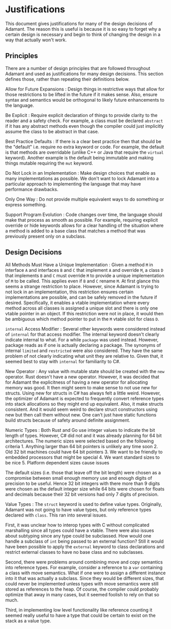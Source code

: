 # Justifications

This document gives justifications for many of the design decisions of Adamant.  The reason this is useful is because it is so easy to forget why a certain design is necessary and begin to think of changing the design in a way that actually won't work.

## Principles

There are a number of design principles that are followed throughout Adamant and used as justifications for many design decisions.  This section defines those, rather than repeating their definitions below.

Allow for Future Expansions
: Design things in restrictive ways that allow for those restrictions to be lifted in the future if it makes sense.  Also, ensure syntax and semantics would be orthogonal to likely future enhancements to the language.

Be Explicit
: Require explicit declaration of things to provide clarity to the reader and a safety check.  For example, a class must be declared `abstract` if it has any abstract methods even though the compiler could just implicitly assume the class to be abstract in that case.

Best Practice Defaults
: If there is a clear best practice then that should be the "default" i.e. require no extra keyword or code.  For example, the default is that methods are overridable (unlike C++ or Java that require the `virtual` keyword). Another example is the default being immutable and making things mutable requiring the `mut` keyword.

Do Not Lock in an Implementation
: Make design choices that enable as many implementations as possible.  We don't want to lock Adamant into a particular approach to implementing the language that may have performance drawbacks.

Only One Way
: Do not provide multiple equivalent ways to do something or express something.

Support Program Evolution
: Code changes over time, the language should make that process as smooth as possible.  For example, requiring explicit override or hide keywords allows for a clear handling of the situation where a method is added to a base class that matches a method that was previously present only on a subclass.

## Design Decisions


All Methods Must Have a Unique Implementation
: Given a method `M` in interface `A` and interfaces `B` and `C` that implement `A` and override `M`, a class `D` that implements `B` and `C` must override `M` to provide a unique implementation of `M` to be called.  This applies even if `B` and `C` rename `M`.  At first glance this seems a strange restriction to place.  However, since Adamant is trying to not lock in an implementation, this restriction ensures certain implementations are possible, and can be safely removed in the future if desired.  Specifically, it enables a vtable implementation where every method across all classes is assigned a unique slot and there is only one vtable pointer in an object.  If this restriction were not in place, it would then be ambiguous which method pointer to put in the `M` vtable slot for class `D`.

`internal` Access Modifier
: Several other keywords were considered instead of `internal` for that access modifier.  The internal keyword doesn't clearly indicate internal to what.  For a while `package` was used instead.  However, package reads as if one is actually declaring a package.  The synonyms of internal `limited` and `restricted` were also considered.  They have the same problem of not clearly indicating what unit they are relative to.  Given that, it seemed best to stay with `internal` for familiarity to C#.

New Operator
: Any value with mutable state should be created with the `new` operator. Rust doesn't have a new operator.  However, it was decided that for Adamant the explicitness of having a new operator for allocating memory was good.  It then might seem to make sense to not use new for structs.  Using new for structs in C# has always felt a little weird.  However, the optimizer of Adamant is expected to frequently convert reference types into stack allocations so they might end up equivalent.  Also, it make structs consistent.  And it would seem weird to declare struct constructors using new but then call them without new.  One can't just have static functions build structs because of safety around definite assignment.


Numeric Types
: Both Rust and Go use integer values to indicate the bit length of types.  However, C# did not and it was already planning for 64 bit architectures.
The numeric sizes were selected based on the following criteria
	1. Anything larger than 64 bit pointers is unlikely any time soon
	2. Old 32 bit machines could have 64 bit pointers
	3. We want to be friendly to embedded processors that might be special
	4. We want standard sizes to be nice
	5. Platform dependent sizes cause issues

The default sizes (i.e. those that leave off the bit length) were chosen as a compromise between small enough memory use and enough digits of precision to be useful.  Hence 32 bit integers with there more than 9 digits were chosen as the default integer size while 64 bits were chosen for floats and decimals because their 32 bit versions had only 7 digits of precision.


Value Types
: The `struct` keyword is used to define value types.  Originally, Adamant was not going to have value types, but only reference types declared with `class`.  This ran into several issues.

First, it was unclear how to interop types with C without complicated marshalling since all types could have a vtable.  There were also issues about subtyping since any type could be subclassed.  How would one handle a subclass of `int` being passed to an external function?  Still it would have been possible to apply the `external` keyword to class declarations and restrict external classes to have no base class and no subclasses.

Second, there were problems around combining move and copy semantics into reference types.  For example, consider a reference to a `var` containing a class with move semantics.  What if one were to assign a different instance into it that was actually a subclass.  Since they would be different sizes, that could never be implemented unless types with move semantics were still stored as references to the heap.  Of course, the compiler could probably optimize that away in many cases, but it seemed foolish to rely on that so much.

Third, in implementing low level functionality like reference counting it seemed really useful to have a type that could be certain to exist on the stack as a value type. 